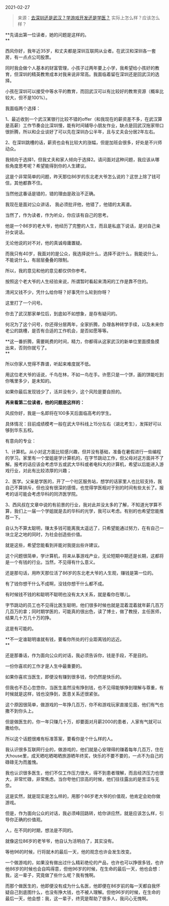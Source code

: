 2021-02-27

> 来源：[去深圳还是武汉？学游戏开发还是学医？](http://mp.weixin.qq.com/s?__biz=MzU3NDc5Nzc0NQ==&mid=2247499956&idx=1&sn=217b807146717bf4632e2e219ee462b3&chksm=fd2e626aca59eb7cc5df34feeb7ba06e4f42aa04640e5822472d76113c53564bae280b9269fd&scene=27#wechat_redirect)
> 实际上怎么样？应该怎么样？

**先请出第一位读者，她的问题是这样的。  
**

  

西风你好，我年近35岁，和丈夫都是深圳互联网从业者。在武汉和深圳各一套房，有一点点公司股票。

  

同时我会做个人基本的财富管理，小孩子过两年要上小学，我希望给小孩好的教育，但深圳的精英教育成本对我来说非常高。我面临着留在深圳还是回武汉的选择。

  

小孩在深圳可以接受中等水平的教育，而回武汉可以有比较好的教育资源（概率比较大，但不是100%）。

  

我面临两个选择：

  

1、最近收到一个武汉某银行比较不错的offer（和我现在的薪资差不多，在武汉算是高薪）工作节奏会比深圳慢，能有时间辅导小朋友作业，缺点是回武汉拖家带口很折腾，所以和企业谈好了可以先在深圳办公半年，且与丈夫会分居2年左右。

  

2、在深圳跳槽的话，薪资也会有比较大的涨幅，但是加班会很多，好处是不兴师动众。

  

我倾向于选择1，但我丈夫和家人倾向于选择2。请问面对这种问题，我应该从哪些角度思考呢？希望能得到你的人生建议。

  

这是个非常简单的问题，昨天那位86岁的东北老大爷怎么说的？这世上除了钱可信，其他都靠不住。

  

当然他这番话是错的，错的理由是政治不正确。  

  

我现在是面对公众讲话， 我必须批评他，他错了，他错的太离谱。

  

当然了，作为读者，作为听众，你应该有自己的思考。  

  

他是一个86岁的老大爷，他经历了完整的人生，而且是私底下说话，是对自己亲孙女说话。  

  

无论他说的对不对，他的真诚毋庸置疑。

  

而我只有40岁，我面对的是公众，我选择说什么，选择不说什么，我能说什么，不能说什么，有层层叠叠的限制。  

  

所以，我的意见和他的意见都仅供你参考。  

  

按照这个老大爷的人生经验来说，所谓暂时看起来清闲的工作是靠不住的。  

  

清闲又钱不少，凭什么给你呀？好事凭什么轮到你呀？

  

这里打了一个问号。  

  

你去了武汉那家单位后，到底如不如想象，是存有疑问的。

  

何况为了这个问号，你还得分居两年，全家折腾，办理各种转学手续，以及未来你老公的跳槽，是否有合适的工作机会，是否如愿等等。  

  

 **这一番折腾，需要耗费的时间，精力，你都得从这家武汉的新单位里面摸鱼摸出来，否则你就亏了。  
**

  

所以你家人觉得不靠谱，听起来难度就不低。  

  

用这位老大爷的话说，千鸟在林，不如一鸟在手。许愿只是一个饼，画的饼能吃到你嘴里多少，是未知的。  

  

如果你最后发现钱少了，活并没有少，这个风险是要自担的。

  

 **再来看第二位读者，他的问题是这样的：**

  

风叔你好，我是一名即将在100多天后面临高考的学生。

  

具体情况：目前成绩模考一般在武大华科线上15分左右（湖北考生），发挥好可以够到华东五校。

  

有意向的专业：

1、计算机。从小对这方面比较感兴趣，但并没有基础，准备在暑假进行一些编程的学习。家里有一个堂姐是学计算机的，在字节跳动工作，但父母对这方面并不了解。报考的话应该会考虑华五或武大华科或者电科大的计算机，希望以后能进入游戏行业，对此有比较浓厚的兴趣；

  
2、医学。父亲是学医的，开了一个社区服务站，想学的话家里人也比较支持，我自己不算排斥，但也没有很深的感情，也觉得学医相对于别的时间有些太长了。报考的话可能会考虑华科的同济医学院。

  

3、西风叔在文章中说的有前景的行业，我对此并没太多的了解，不知道光学算不算，我们上一届一个学姐就是去的华科的光学，我可以考虑。有别的也希望您能推荐一下。

  

自认为不算太聪明，赚太多钱可能离我太遥远了，只希望能通过努力，在有自己一块立足之地的同时，为社会创造些价值。

  

就是这些，希望您能看到并能对我提出些许建议。

  

这个问题很简单，学计算机，将来从事游戏产业，无论短期中期还是长期，这都将是一个有钱的行业。当然，不见得有什么意义。

  

还是那句话，用昨天那位活了86岁的东北老大爷的人生观，赚钱是第一位的。  

  

有了钱你想干什么不成啊，没钱你想干什么都不成。

  

有时候钱不钱的和聪明不聪明也没有太大关系，就是看你在哪儿。  

  

字节跳动的员工也不见得比医生聪明，他们很多时候也就是混着混着就年薪几百万几百万的拿；同时期学医的，可能真的很出色，读了博士，做了教授，主任医师，结果几十万几十万的挣。  

  

这是有可能的。

  

 **不一定谁聪明谁就有钱，要看你所处的行业距离钱的远近。  
**

  

还是那番话，作为面向公众的对话，我必须告诉你，钱是手段，不是目的。

  

一份你喜欢的工作才是人生中最重要的。

  

如果你喜欢当医生，即便没有赚到很多钱，你仍然是快乐的。

  

但我也不忍心忽悠你，当医生虽然没有挣到钱，也不见得能够挣到理解与尊重，有时候就是这样，钱也没挣到，医患关系还很紧张。  

  

这个原因很简单，做游戏的一年挣几百万，你不和游戏玩家直接见面，他们有气也撒不到你头上。  

  

但是做医生的，你一年只赚几十万，却要面对月薪2000的患者，人家有气就可以撒给你。

  

所以这个话题很难有标准答案，要看你是个什么样的人。  

  

我认识很多互联网行业的，做游戏的，他们就是心安理得的赚着每年几百万，住在大house里，成天晒吃晒喝晒旅游晒年终奖，快乐的不要不要的，一点不为自己的碌碌无为而羞愧。  

  

我也认识很多医生，他们不仅工作压力很大，得不到患者理解，而且经济压力也很大，非常忙碌，非常焦虑。当你夸他们崇高的时候，他们往往露出的是苦涩与无奈。

  

这是实然，就是现实是怎么样的，用那个86岁老大爷的价值观，他肯定会劝你做游戏。  

  

但是，作为面向公众的对话，我必须峰回路转，给你讲应然，就是应该怎么样，引导你正确的价值观。  

  

人，在不同的时期，想法是不同的。

  

就像这位86岁的老爷爷，他自认为活明白了，其实没有。  

  

等他96的时候，行将就木的最后一天，他的观念也许会发生改变。

  

一个做游戏的，如果没有做出过什么精彩绝伦的产品，也许也可以挣很多钱，也许他86岁的时候也会自鸣得意，但他96岁的时候，在生命的最后一天，他也会想：我，这一辈子，究竟做了些什么呢？我有愧啊。

  

而那个做医生的，他即便没有成为什么名医，他即便在86岁前的每一天都自我怀疑自己到底图什么，也没有挣大钱，也不被人理解。但他96岁的时候，在生命的最后一天，他会想：我，这一辈子，终究是帮助了很多人，我问心无愧啊。

